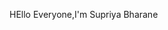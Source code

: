 HEllo Everyone,I'm Supriya Bharane
<!---
Currently pursuing B.Tech in Information Technology(2022-2026) from National Institute of Technology Raipur
🔭 Schooled from PCM with Computer Applications stream from MJP, HSC Board - 80.0%
💬 Ask me about CP/Html/CSS/ThreeJs
🌱 I’m currently learning Frontend/Backend Development
🤔 I’m looking for help with how to excel in Competitive Programming
⚡ Fun fact: I think I am funny, with a tint of zeal and determination.
📫 How to reach me supriyabharane6@gmil.com
--->

